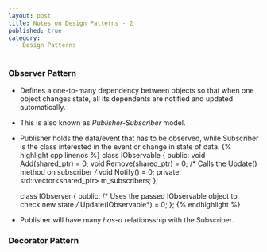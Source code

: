 ```yaml
---
layout: post
title: Notes on Design Patterns - 2
published: true
category:
  - Design Patterns
---
```


### Observer Pattern
* Defines a one-to-many dependency between objects so that when one object changes state, all its dependents are notified and updated automatically.
* This is also known as *Publisher-Subscriber* model.
* Publisher holds the data/event that has to be observed, while Subscriber is the class interested in the event or change in state of data.
{% highlight cpp linenos %}
    class IObservable
    {
    public:
        void Add(shared_ptr<IObserver>) = 0;
        void Remove(shared_ptr<IObserver>) = 0;
        /* Calls the Update() method on subscriber */*
       void  Notify() = 0;
    private:
        std::vector<shared_ptr<IObserver>> m_subscribers;
    };

    class IObserver
    {
    public:
        /* Uses the passed IObservable object to check new state */*
        Update(IObservable*) = 0;
    };
{% endhighlight %}
* Publisher will have many *has-a* relationsship with the Subscriber. 

### Decorator Pattern
